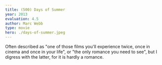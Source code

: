 ```yaml
---
title: (500) Days of Summer
year: 2013
evaluation: 4.5
author: Marc Webb
type: movie
hero: ./days-of-summer.jpeg
---
```


Often described as "one of those films you'll experience twice, once in cinema and once in your life", or "the only romance you need to see", but I digress with the latter, for it is hardly a romance.
